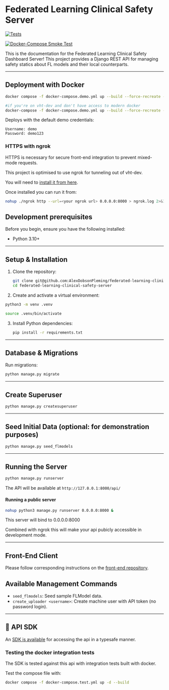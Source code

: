 # Federated Learning Clinical Safety Server

[![Tests](https://github.com/AlexDobsonPleming/federated-learning-clinical-safety-server/actions/workflows/ci.yml/badge.svg)](https://github.com/AlexDobsonPleming/federated-learning-clinical-safety-server/actions/workflows/ci.yml)

[![Docker-Compose Smoke Test](https://github.com/AlexDobsonPleming/federated-learning-clinical-safety-server/actions/workflows/compose-test.yml/badge.svg)](https://github.com/AlexDobsonPleming/federated-learning-clinical-safety-server/actions/workflows/compose-test.yml)

This is the documentation for the Federated Learning Clinical Safety Dashboard Server! This project provides a Django REST API for managing safety statics about FL models and their local counterparts.

---

## Deployment with Docker

```bash
docker compose -f docker-compose.demo.yml up --build --force-recreate --remove-orphans

#if you're on vht-dev and don't have access to modern docker
docker-compose -f docker-compose.demo.yml up --build --force-recreate --remove-orphans
```

Deploys with the default demo credentials:
```
Username: demo
Password: demo123
```

### HTTPS with ngrok

HTTPS is necessary for secure front-end integration to prevent mixed-mode requests.

This project is optimised to use ngrok for tunneling out of vht-dev.

You will need to [install it from here](https://dashboard.ngrok.com/get-started/setup/linux).

Once installed you can run it from:
```bash
nohup ./ngrok http --url=<your ngrok url> 0.0.0.0:8000 > ngrok.log 2>&1
```

## Development prerequisites

Before you begin, ensure you have the following installed:

* Python 3.10+

---

## Setup & Installation

1. Clone the repository:

   ```bash
   git clone git@github.com:AlexDobsonPleming/federated-learning-clinical-safety-server.git
   cd federated-learning-clinical-safety-server
   ```

2. Create and activate a virtual environment:

```bash
python3 -m venv .venv
```    

```bash
source .venv/bin/activate
```

3. Install Python dependencies:

   ```bash
   pip install -r requirements.txt
   ```

---

## Database & Migrations

Run migrations:

```bash
python manage.py migrate
```

---

## Create Superuser

```bash
python manage.py createsuperuser
```

---

## Seed Initial Data (optional: for demonstration purposes)

```bash
python manage.py seed_flmodels
```

---

## Running the Server

```bash
python manage.py runserver
```

The API will be available at `http://127.0.0.1:8000/api/`

#### Running a public server

```bash
nohup python3 manage.py runserver 0.0.0.0:8000 &
```
This server will bind to 0.0.0.0:8000

Combined with ngrok this will make your api pubicly accessible in development mode.

---

## Front-End Client

Please follow corresponding instructions on the [front-end repository](https://github.com/AlexDobsonPleming/federated-learning-clinical-safety-client).

## Available Management Commands

* `seed_flmodels`: Seed sample FLModel data.
* `create_uploader <username>`: Create machine user with API token (no password login).

---

## 🔧 API SDK

An [SDK is available](https://github.com/AlexDobsonPleming/federated-learning-clinical-safety-sdk) for accessing the api in a typesafe manner.

### Testing the docker integration tests

The SDK is tested against this api with integration tests built with docker.

Test the compose file with:
```bash
docker compose -f docker-compose.test.yml up -d --build
```